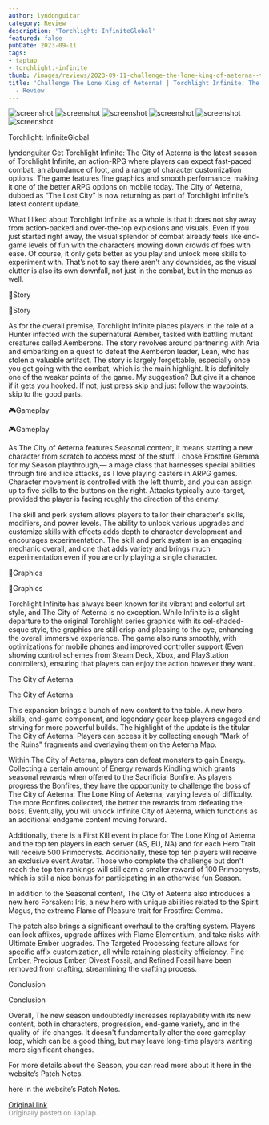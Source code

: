 ```yaml
---
author: lyndonguitar
category: Review
description: 'Torchlight: InfiniteGlobal'
featured: false
pubDate: 2023-09-11
tags:
- taptap
- torchlight:-infinite
thumb: /images/reviews/2023-09-11-challenge-the-lone-king-of-aeterna--torchlight-infinite-the-city-of-aeterna---review-0.avif
title: 'Challenge The Lone King of Aeterna! | Torchlight Infinite: The City of Aeterna
  - Review'
---
```


<div class="gallery">
  <img src="/images/reviews/2023-09-11-challenge-the-lone-king-of-aeterna--torchlight-infinite-the-city-of-aeterna---review-0.avif" alt="screenshot" />
  <img src="/images/reviews/2023-09-11-challenge-the-lone-king-of-aeterna--torchlight-infinite-the-city-of-aeterna---review-1.avif" alt="screenshot" />
  <img src="/images/reviews/2023-09-11-challenge-the-lone-king-of-aeterna--torchlight-infinite-the-city-of-aeterna---review-2.avif" alt="screenshot" />
  <img src="/images/reviews/2023-09-11-challenge-the-lone-king-of-aeterna--torchlight-infinite-the-city-of-aeterna---review-3.avif" alt="screenshot" />
  <img src="/images/reviews/2023-09-11-challenge-the-lone-king-of-aeterna--torchlight-infinite-the-city-of-aeterna---review-4.avif" alt="screenshot" />
  <img src="/images/reviews/2023-09-11-challenge-the-lone-king-of-aeterna--torchlight-infinite-the-city-of-aeterna---review-5.avif" alt="screenshot" />
</div>

Torchlight: InfiniteGlobal

lyndonguitar
Get
Torchlight Infinite: The City of Aeterna is the latest season of Torchlight Infinite, an action-RPG where players can expect fast-paced combat, an abundance of loot, and a range of character customization options. The game features fine graphics and smooth performance, making it one of the better ARPG options on mobile today. The City of Aeterna, dubbed as “The Lost City” is now returning as part of Torchlight Infinite’s latest content update.

What I liked about Torchlight Infinite as a whole is that it does not shy away from action-packed and over-the-top explosions and visuals. Even if you just started right away, the visual splendor of combat already feels like end-game levels of fun with the characters mowing down crowds of foes with ease. Of course, it only gets better as you play and unlock more skills to experiment with. That’s not to say there aren't any downsides, as the visual clutter is also its own downfall, not just in the combat, but in the menus as well.

📖Story

📖Story

As for the overall premise, Torchlight Infinite places players in the role of a Hunter infected with the supernatural Aember, tasked with battling mutant creatures called Aemberons. The story revolves around partnering with Aria and embarking on a quest to defeat the Aemberon leader, Lean, who has stolen a valuable artifact. The story is largely forgettable, especially once you get going with the combat, which is the main highlight. It is definitely one of the weaker points of the game. My suggestion? But give it a chance if it gets you hooked. If not, just press skip and just follow the waypoints, skip to the good parts.

🎮Gameplay

🎮Gameplay

As The City of Aeterna features Seasonal content, it means starting a new character from scratch to access most of the stuff. I chose Frostfire Gemma for my Season playthrough,— a mage class that harnesses special abilities through fire and ice attacks, as I love playing casters in ARPG games. Character movement is controlled with the left thumb, and you can assign up to five skills to the buttons on the right. Attacks typically auto-target, provided the player is facing roughly the direction of the enemy.

The skill and perk system allows players to tailor their character's skills, modifiers, and power levels. The ability to unlock various upgrades and customize skills with effects adds depth to character development and encourages experimentation. The skill and perk system is an engaging mechanic overall, and one that adds variety and brings much experimentation even if you are only playing a single character.

🎨Graphics

🎨Graphics

Torchlight Infinite has always been known for its vibrant and colorful art style, and The City of Aeterna is no exception. While Infinite is a slight departure to the original Torchlight series graphics with its cel-shaded-esque style, the graphics are still crisp and pleasing to the eye, enhancing the overall immersive experience. The game also runs smoothly, with optimizations for mobile phones and improved controller support (Even showing control schemes from Steam Deck, Xbox, and PlayStation controllers), ensuring that players can enjoy the action however they want.

The City of Aeterna

The City of Aeterna

This expansion brings a bunch of new content to the table. A new hero, skills, end-game component, and legendary gear keep players engaged and striving for more powerful builds. The highlight of the update is the titular The City of Aeterna. Players can access it by collecting enough "Mark of the Ruins" fragments and overlaying them on the Aeterna Map.

Within The City of Aeterna, players can defeat monsters to gain Energy. Collecting a certain amount of Energy rewards Kindling which grants seasonal rewards when offered to the Sacrificial Bonfire. As players progress the Bonfires, they have the opportunity to challenge the boss of The City of Aeterna: The Lone King of Aeterna, varying levels of difficulty. The more Bonfires collected, the better the rewards from defeating the boss. Eventually, you will unlock Infinite City of Aeterna, which functions as an additional endgame content moving forward.

Additionally, there is a First Kill event in place for The Lone King of Aeterna and the top ten players in each server (AS, EU, NA) and for each Hero Trait will receive 500 Primocrysts. Additionally, these top ten players will receive an exclusive event Avatar. Those who complete the challenge but don't reach the top ten rankings will still earn a smaller reward of 100 Primocrysts, which is still a nice bonus for participating in an otherwise fun Season.

In addition to the Seasonal content, The City of Aeterna also introduces a new hero Forsaken: Iris, a new hero with unique abilities related to the Spirit Magus, the extreme Flame of Pleasure trait for Frostfire: Gemma.

The patch also brings a significant overhaul to the crafting system. Players can lock affixes, upgrade affixes with Flame Elementium, and take risks with Ultimate Ember upgrades. The Targeted Processing feature allows for specific affix customization, all while retaining plasticity efficiency. Fine Ember, Precious Ember, Divest Fossil, and Refined Fossil have been removed from crafting, streamlining the crafting process.

Conclusion

Conclusion

Overall, The new season undoubtedly increases replayability with its new content, both in characters, progression, end-game variety, and in the quality of life changes. It doesn't fundamentally alter the core gameplay loop, which can be a good thing, but may leave long-time players wanting more significant changes.

For more details about the Season, you can read more about it here in the website’s Patch Notes.

here in the website’s Patch Notes.

[Original link](https://www.taptap.io/post/6271918)<br><span style="font-size: 0.95em; color: #888;">Originally posted on TapTap.</span>